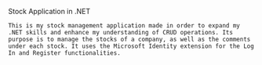 Stock Application in .NET 
                                                                                                                          
	This is my stock management application made in order to expand my .NET skills and enhance my understanding of CRUD operations. Its purpose is to manage the stocks of a company, as well as the comments under each stock. It uses the Microsoft Identity extension for the Log In and Register functionalities. 
